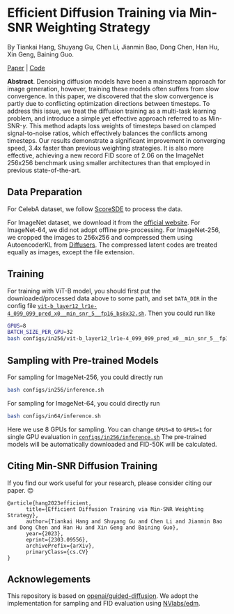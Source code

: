 # Efficient Diffusion Training via Min-SNR Weighting Strategy

By Tiankai Hang, Shuyang Gu, Chen Li, Jianmin Bao, Dong Chen, Han Hu, Xin Geng, Baining Guo. 

[Paper](https://arxiv.org/abs/2303.09556) | [Code](https://github.com/TiankaiHang/Min-SNR-Diffusion-Training)



**Abstract**. Denoising diffusion models have been a mainstream approach for image generation, however, training these models often suffers from slow convergence. In this paper, we discovered that the slow convergence is partly due to conflicting optimization directions between timesteps. To address this issue, we treat the diffusion training as a multi-task learning problem, and introduce a simple yet effective approach referred to as Min-SNR-$\gamma$. This method adapts loss weights of timesteps based on clamped signal-to-noise ratios, which effectively balances the conflicts among timesteps. Our results demonstrate a significant improvement in converging speed, 3.4x faster than previous weighting strategies. It is also more effective, achieving a new record FID score of 2.06 on the ImageNet 256x256 benchmark using smaller architectures than that employed in previous state-of-the-art.

## Data Preparation

For CelebA dataset, we follow [ScoreSDE](https://github.com/yang-song/score_sde/blob/0acb9e0ea3b8cccd935068cd9c657318fbc6ce4c/datasets.py#L121) to process the data.

For ImageNet dataset, we download it from the [official website](https://www.image-net.org/). For ImageNet-64, we did not adopt offline pre-processing. For ImageNet-256, we cropped the images to 256x256 and compressed them using AutoencoderKL from [Diffusers](https://github.com/huggingface/diffusers/blob/main/src/diffusers/models/autoencoder_kl.py).
The compressed latent codes are treated equally as images, except the file extension.

## Training
For training with ViT-B model, you should first put the downloaded/processed data above to some path, and set `DATA_DIR` in the config file [`vit-b_layer12_lr1e-4_099_099_pred_x0__min_snr_5__fp16_bs8x32.sh`](./configs/in256/vit-b_layer12_lr1e-4_099_099_pred_x0__min_snr_5__fp16_bs8x32.sh). Then you could run like
```bash
GPUS=8
BATCH_SIZE_PER_GPU=32
bash configs/in256/vit-b_layer12_lr1e-4_099_099_pred_x0__min_snr_5__fp16_bs8x32.sh $GPUS $BATCH_SIZE_PER_GPU
```


## Sampling with Pre-trained Models
For sampling for ImageNet-256, you could directly run
```bash
bash configs/in256/inference.sh
```

For sampling for ImageNet-64, you could directly run
```bash
bash configs/in64/inference.sh
```

Here we use 8 GPUs for sampling. You can change `GPUS=8` to `GPUS=1` for single GPU evaluation in [`configs/in256/inference.sh`](./configs/in256/inference.sh) 
The pre-trained models will be automatically downloaded and FID-50K will be calculated.

## Citing Min-SNR Diffusion Training
If you find our work useful for your research, please consider citing our paper. :blush:
```
@article{hang2023efficient,
      title={Efficient Diffusion Training via Min-SNR Weighting Strategy}, 
      author={Tiankai Hang and Shuyang Gu and Chen Li and Jianmin Bao and Dong Chen and Han Hu and Xin Geng and Baining Guo},
      year={2023},
      eprint={2303.09556},
      archivePrefix={arXiv},
      primaryClass={cs.CV}
}
```

## Acknowlegements
This repository is based on [openai/guided-diffusion](https://github.com/openai/guided-diffusion).
We adopt the implementation for sampling and FID evaluation using [NVlabs/edm](https://github.com/NVlabs/edm).
